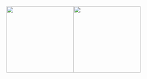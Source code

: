 <div>
  <a href="https://github.com/guilherme-savio">
    <img height="180em" src="https://github-readme-stats.vercel.app/api?username=guilherme-savio&count_private=true&theme=dark" style="float: left;" />
    <img height="180em" src="https://github-readme-stats.vercel.app/api/top-langs/?username=guilherme-savio&layout=compact&theme=dark" style="float: left;" />
  </a>
</div>
